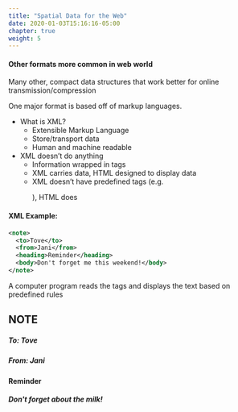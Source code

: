 ```yaml
---
title: "Spatial Data for the Web"
date: 2020-01-03T15:16:16-05:00
chapter: true
weight: 5
---
```


#### Other formats more common in web world
Many other, compact data structures that work better for online transmission/compression

One major format is based off of markup languages.

* What is XML?
  * Extensible Markup Language
  * Store/transport data
  * Human and machine readable
* XML doesn’t do anything
  * Information wrapped in tags
  * XML carries data, HTML designed to display data
  * XML doesn’t have predefined tags (e.g. <p>), HTML does

#### XML Example:
``` xml
<note>
  <to>Tove</to>
  <from>Jani</from>
  <heading>Reminder</heading>
  <body>Don't forget me this weekend!</body>
</note>
```
A computer program reads the tags and displays the text based on predefined rules

## NOTE
##### To: Tove
##### From: Jani
#### Reminder
##### _Don't forget about the milk!_
